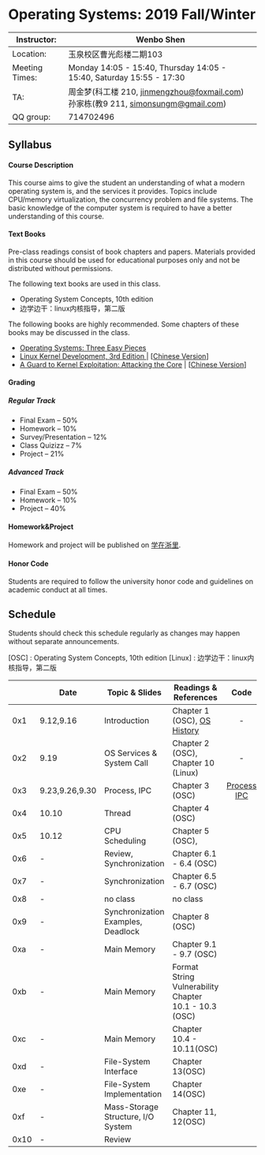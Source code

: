 # Operating Systems: 2019 Fall/Winter

| Instructor:    | Wenbo Shen                                                   |
| -------------- | ------------------------------------------------------------ |
| Location:      | 玉泉校区曹光彪楼二期103                                      |
| Meeting Times: | Monday 14:05 - 15:40, Thursday 14:05 - 15:40, Saturday 15:55 - 17:30                 |
| TA:            | 周金梦(科工楼 210, jinmengzhou@foxmail.com)<br>孙家栋(教9 211, simonsungm@gmail.com) |
| QQ group:      | 714702496                                                    |



## Syllabus

#### Course Description

This course aims to give the student an understanding of what a modern operating system is, and the services it provides. Topics include CPU/memory virtualization, the concurrency problem and file systems. The basic knowledge of the computer system is required to have a better understanding of this course.

#### Text Books

Pre-class readings consist of book chapters and papers. Materials provided in this course should be used for educational purposes only and not be distributed without permissions.

The following text books are used in this class.

- Operating System Concepts, 10th edition
- 边学边干：linux内核指导，第二版

The following books are highly recommended. Some chapters of these books may be discussed in the class.

- [Operating Systems: Three Easy Pieces](http://pages.cs.wisc.edu/~remzi/OSTEP/)
- [Linux Kernel Development, 3rd Edition ](https://www.amazon.com/Linux-Kernel-Development-Robert-Love/dp/0672329468)| [[Chinese Version](https://www.amazon.cn/dp/B004X3Z3D4)]
- [A Guard to Kernel Exploitation: Attacking the Core](https://www.amazon.com/Guide-Kernel-Exploitation-Attacking-Core/dp/1597494860) | [[Chinese Version](https://book.douban.com/subject/10528448/)]

#### Grading

##### Regular Track
- Final Exam – 50%
- Homework – 10%
- Survey/Presentation – 12%
- Class Quizizz – 7%
- Project – 21%

##### Advanced Track
- Final Exam – 50%
- Homework – 10%
- Project – 40%

#### Homework&Project
Homework and project will be published on [学在浙里](https://c.zju.edu.cn).

#### Honor Code

Students are required to follow the university honor code and guidelines on academic conduct at all times.



## Schedule

Students should check this schedule regularly as changes may happen without separate announcements.
	
[OSC] : Operating System Concepts, 10th edition
[Linux] : 边学边干：linux内核指导，第二版

|      | **Date** | **Topic & Slides**                 | **Readings & References**                             | Code | **PPT** |
| ---- | -------- | ---------------------------------- | ----------------------------------------------------- | :-----: | ------- |
| 0x1  | 9.12,9.16        | Introduction                       | Chapter 1 (OSC), [OS History](https://cloud.tencent.com/developer/article/1464402) | - | [0](https://simonsungm.github.io/class/ppt/0_course_syllabus.pdf) [1 ](https://simonsungm.github.io/class/ppt/01_computerarchitecture.pdf) [2](https://simonsungm.github.io/class/ppt/02_overview.pdf) |
| 0x2  | 9.19 | OS Services & System Call          | Chapter 2 (OSC), Chapter 10 (Linux)    | - | [3](https://simonsungm.github.io/class/ppt/03_structures-dino.pdf) |
| 0x3  | 9.23,9.26,9.30 | Process, IPC                       | Chapter 3 (OSC)                | [Process](https://simonsungm.github.io/class/code/Process.zip) [IPC](https://simonsungm.github.io/class/code/IPC.zip) | [4](https://simonsungm.github.io/class/ppt/04_processes.pdf) [5](https://simonsungm.github.io/class/ppt/05_ipc.pdf) |
| 0x4  | 10.10   | Thread                             | Chapter 4 (OSC)                                       |  | [6](https://simonsungm.github.io/class/ppt/06_thread.pdf) |
| 0x5  | 10.12   | CPU Scheduling                     | Chapter 5 (OSC),                |  | [7](https://simonsungm.github.io/class/ppt/07_scheduling.pdf) |
| 0x6  | -        | Review, Synchronization            | Chapter 6.1 - 6.4 (OSC)                               |        | -       |
| 0x7  | -        | Synchronization                    | Chapter 6.5 - 6.7 (OSC)                               |        | -       |
| 0x8  | -        | no class                           | no class                                              |        | -       |
| 0x9  | -        | Synchronization Examples, Deadlock | Chapter 8 (OSC)                                       |        | -       |
| 0xa  | -        | Main Memory                        | Chapter 9.1 - 9.7 (OSC)         |        | -       |
| 0xb  | -        | Main Memory                        | Format String Vulnerability Chapter 10.1 - 10.3 (OSC) |        | -       |
| 0xc  | -        | Main Memory                        | Chapter 10.4 - 10.11(OSC)                             |        | -       |
| 0xd  | -        | File-System Interface              | Chapter 13(OSC)                   |        | -       |
| 0xe  | -        | File-System Implementation         | Chapter 14(OSC)                   |        | -       |
| 0xf  | -        | Mass-Storage Structure, I/O System | Chapter 11, 12(OSC)                                   |        | -       |
| 0x10 | -        | Review                             |                                                       |         |         |

